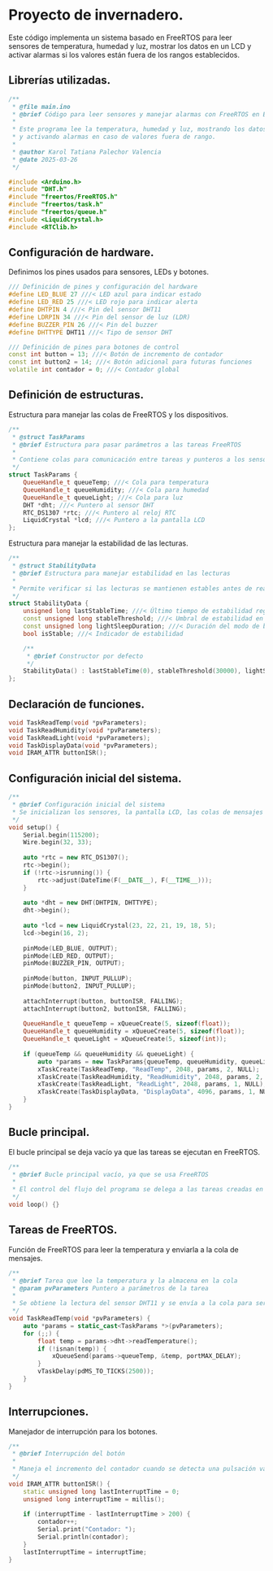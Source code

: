 # Proyecto de invernadero.

Este código implementa un sistema basado en FreeRTOS para leer sensores de temperatura, humedad y luz, mostrar los datos en un LCD y activar alarmas si los valores están fuera de los rangos establecidos.

## Librerías utilizadas.

```cpp
/**
 * @file main.ino
 * @brief Código para leer sensores y manejar alarmas con FreeRTOS en ESP32
 * 
 * Este programa lee la temperatura, humedad y luz, mostrando los datos en un LCD
 * y activando alarmas en caso de valores fuera de rango.
 * 
 * @author Karol Tatiana Palechor Valencia
 * @date 2025-03-26
 */

#include <Arduino.h>
#include "DHT.h"
#include "freertos/FreeRTOS.h"
#include "freertos/task.h"
#include "freertos/queue.h"
#include <LiquidCrystal.h>
#include <RTClib.h>
```

## Configuración de hardware.
Definimos los pines usados para sensores, LEDs y botones.

```cpp
/// Definición de pines y configuración del hardware
#define LED_BLUE 27 ///< LED azul para indicar estado
#define LED_RED 25 ///< LED rojo para indicar alerta
#define DHTPIN 4 ///< Pin del sensor DHT11
#define LDRPIN 34 ///< Pin del sensor de luz (LDR)
#define BUZZER_PIN 26 ///< Pin del buzzer
#define DHTTYPE DHT11 ///< Tipo de sensor DHT

/// Definición de pines para botones de control
const int button = 13; ///< Botón de incremento de contador
const int button2 = 14; ///< Botón adicional para futuras funciones
volatile int contador = 0; ///< Contador global
```

## Definición de estructuras.
Estructura para manejar las colas de FreeRTOS y los dispositivos.

```cpp
/**
 * @struct TaskParams
 * @brief Estructura para pasar parámetros a las tareas FreeRTOS
 * 
 * Contiene colas para comunicación entre tareas y punteros a los sensores y pantalla LCD.
 */
struct TaskParams {
    QueueHandle_t queueTemp; ///< Cola para temperatura
    QueueHandle_t queueHumidity; ///< Cola para humedad
    QueueHandle_t queueLight; ///< Cola para luz
    DHT *dht; ///< Puntero al sensor DHT
    RTC_DS1307 *rtc; ///< Puntero al reloj RTC
    LiquidCrystal *lcd; ///< Puntero a la pantalla LCD
};
```

Estructura para manejar la estabilidad de las lecturas.

```cpp
/**
 * @struct StabilityData
 * @brief Estructura para manejar estabilidad en las lecturas
 * 
 * Permite verificar si las lecturas se mantienen estables antes de realizar cambios en las alarmas.
 */
struct StabilityData {
    unsigned long lastStableTime; ///< Último tiempo de estabilidad registrado
    const unsigned long stableThreshold; ///< Umbral de estabilidad en milisegundos
    const unsigned long lightSleepDuration; ///< Duración del modo de bajo consumo
    bool isStable; ///< Indicador de estabilidad

    /**
     * @brief Constructor por defecto
     */
    StabilityData() : lastStableTime(0), stableThreshold(30000), lightSleepDuration(20000), isStable(true) {}
};
```

## Declaración de funciones.

```cpp
void TaskReadTemp(void *pvParameters);
void TaskReadHumidity(void *pvParameters);
void TaskReadLight(void *pvParameters);
void TaskDisplayData(void *pvParameters);
void IRAM_ATTR buttonISR();
```

## Configuración inicial del sistema.

```cpp
/**
 * @brief Configuración inicial del sistema
 * Se inicializan los sensores, la pantalla LCD, las colas de mensajes y las tareas de FreeRTOS.
 */
void setup() {
    Serial.begin(115200);
    Wire.begin(32, 33);
    
    auto *rtc = new RTC_DS1307();
    rtc->begin();
    if (!rtc->isrunning()) {
        rtc->adjust(DateTime(F(__DATE__), F(__TIME__)));
    }
    
    auto *dht = new DHT(DHTPIN, DHTTYPE);
    dht->begin();
    
    auto *lcd = new LiquidCrystal(23, 22, 21, 19, 18, 5);
    lcd->begin(16, 2);
    
    pinMode(LED_BLUE, OUTPUT);
    pinMode(LED_RED, OUTPUT);
    pinMode(BUZZER_PIN, OUTPUT);
    
    pinMode(button, INPUT_PULLUP);
    pinMode(button2, INPUT_PULLUP);
    
    attachInterrupt(button, buttonISR, FALLING);
    attachInterrupt(button2, buttonISR, FALLING);
    
    QueueHandle_t queueTemp = xQueueCreate(5, sizeof(float));
    QueueHandle_t queueHumidity = xQueueCreate(5, sizeof(float));
    QueueHandle_t queueLight = xQueueCreate(5, sizeof(int));
    
    if (queueTemp && queueHumidity && queueLight) {
        auto *params = new TaskParams{queueTemp, queueHumidity, queueLight, dht, rtc, lcd};
        xTaskCreate(TaskReadTemp, "ReadTemp", 2048, params, 2, NULL);
        xTaskCreate(TaskReadHumidity, "ReadHumidity", 2048, params, 2, NULL);
        xTaskCreate(TaskReadLight, "ReadLight", 2048, params, 1, NULL);
        xTaskCreate(TaskDisplayData, "DisplayData", 4096, params, 1, NULL);
    }
}
```

## Bucle principal.
El bucle principal se deja vacío ya que las tareas se ejecutan en FreeRTOS.

```cpp
/**
 * @brief Bucle principal vacío, ya que se usa FreeRTOS
 * 
 * El control del flujo del programa se delega a las tareas creadas en FreeRTOS.
 */
void loop() {}
```

## Tareas de FreeRTOS.
Función de FreeRTOS para leer la temperatura y enviarla a la cola de mensajes.

```cpp
/**
 * @brief Tarea que lee la temperatura y la almacena en la cola
 * @param pvParameters Puntero a parámetros de la tarea
 *
 * Se obtiene la lectura del sensor DHT11 y se envía a la cola para ser procesada.
 */
void TaskReadTemp(void *pvParameters) {
    auto *params = static_cast<TaskParams *>(pvParameters);
    for (;;) {
        float temp = params->dht->readTemperature();
        if (!isnan(temp)) {
            xQueueSend(params->queueTemp, &temp, portMAX_DELAY);
        }
        vTaskDelay(pdMS_TO_TICKS(2500));
    }
}
```

## Interrupciones.
Manejador de interrupción para los botones.

```cpp
/**
 * @brief Interrupción del botón
 * 
 * Maneja el incremento del contador cuando se detecta una pulsación válida del botón.
 */
void IRAM_ATTR buttonISR() {
    static unsigned long lastInterruptTime = 0;
    unsigned long interruptTime = millis();
    
    if (interruptTime - lastInterruptTime > 200) {
        contador++;
        Serial.print("Contador: ");
        Serial.println(contador);
    }
    lastInterruptTime = interruptTime;
}
```
